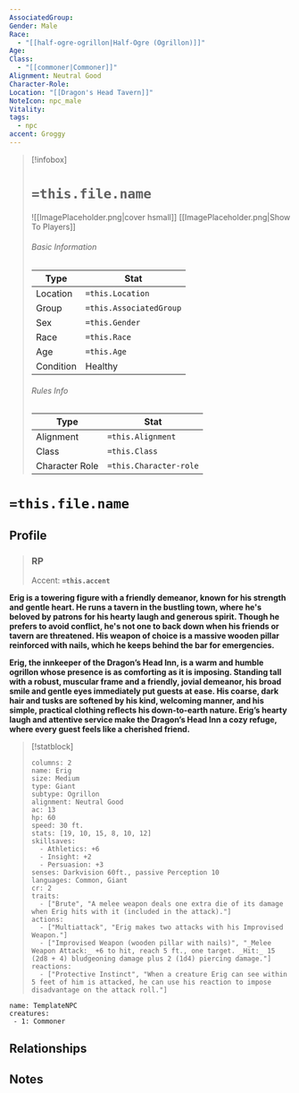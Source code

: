 ```yaml
---
AssociatedGroup: 
Gender: Male
Race:
  - "[[half-ogre-ogrillon|Half-Ogre (Ogrillon)]]"
Age: 
Class:
  - "[[commoner|Commoner]]"
Alignment: Neutral Good
Character-Role: 
Location: "[[Dragon's Head Tavern]]"
NoteIcon: npc_male
Vitality: 
tags:
  - npc
accent: Groggy
---
```




> [!infobox]
> # `=this.file.name`
> ![[ImagePlaceholder.png|cover hsmall]]
> [[ImagePlaceholder.png|Show To Players]]
> ###### Basic Information
> Type |  Stat |
> ---|---|
> Location | `=this.Location` |
> Group | `=this.AssociatedGroup` |
> Sex | `=this.Gender` |
> Race | `=this.Race` |
> Age | `=this.Age` |
> Condition | Healthy |
> ###### Rules Info
> Type |  Stat |
> ---|---|
> Alignment | `=this.Alignment` |
> Class | `=this.Class` |
> Character Role | `=this.Character-role` |

# `=this.file.name`
## Profile

> ### RP
> Accent: **`=this.accent`**

**Erig is a towering figure with a friendly demeanor, known for his strength and gentle heart. He runs a tavern in the bustling town, where he's beloved by patrons for his hearty laugh and generous spirit. Though he prefers to avoid conflict, he's not one to back down when his friends or tavern are threatened. His weapon of choice is a massive wooden pillar reinforced with nails, which he keeps behind the bar for emergencies.**

**Erig, the innkeeper of the Dragon’s Head Inn, is a warm and humble ogrillon whose presence is as comforting as it is imposing. Standing tall with a robust, muscular frame and a friendly, jovial demeanor, his broad smile and gentle eyes immediately put guests at ease. His coarse, dark hair and tusks are softened by his kind, welcoming manner, and his simple, practical clothing reflects his down-to-earth nature. Erig’s hearty laugh and attentive service make the Dragon’s Head Inn a cozy refuge, where every guest feels like a cherished friend.**

> [!statblock]
> ```statblock
> columns: 2
> name: Erig
> size: Medium
> type: Giant
> subtype: Ogrillon
> alignment: Neutral Good
> ac: 13
> hp: 60
> speed: 30 ft.
> stats: [19, 10, 15, 8, 10, 12]
> skillsaves:
>   - Athletics: +6
>   - Insight: +2
>   - Persuasion: +3
> senses: Darkvision 60ft., passive Perception 10
> languages: Common, Giant
> cr: 2
> traits:
>   - ["Brute", "A melee weapon deals one extra die of its damage when Erig hits with it (included in the attack)."]
> actions:
>   - ["Multiattack", "Erig makes two attacks with his Improvised Weapon."]
>   - ["Improvised Weapon (wooden pillar with nails)", "_Melee Weapon Attack:_ +6 to hit, reach 5 ft., one target. _Hit:_ 15 (2d8 + 4) bludgeoning damage plus 2 (1d4) piercing damage."]
> reactions:
>   - ["Protective Instinct", "When a creature Erig can see within 5 feet of him is attacked, he can use his reaction to impose disadvantage on the attack roll."]
> ```

```encounter-table
name: TemplateNPC
creatures:
 - 1: Commoner
```

## Relationships

## Notes
